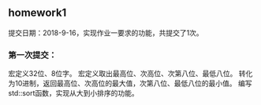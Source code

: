 
## homework1

提交日期：2018-9-16，实现作业一要求的功能，共提交了1次。

### 第一次提交：

宏定义32位、8位字。
宏定义取出最高位、次高位、次第八位、最低八位。
转化为10进制，返回最高位、次高位的最大值，次第八位、最低八位的最小值。
编写std::sort函数，实现从大到小排序的功能。


